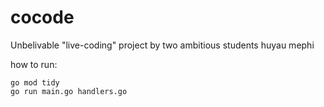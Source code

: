 # cocode
Unbelivable "live-coding" project by two ambitious students huyau mephi 

how to run:

```
go mod tidy
go run main.go handlers.go
```
